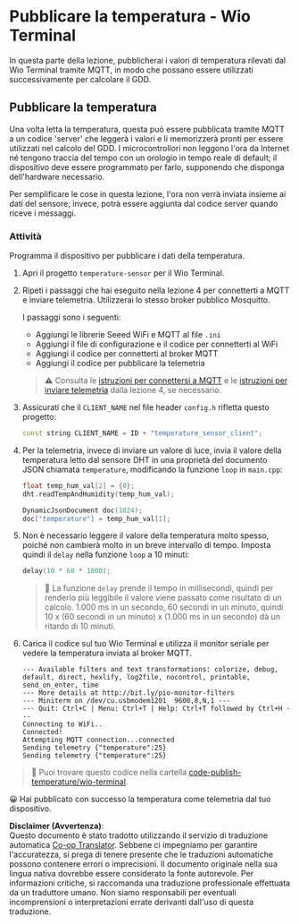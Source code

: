 <!--
CO_OP_TRANSLATOR_METADATA:
{
  "original_hash": "df28cd649cd892bcce034e064913b2f3",
  "translation_date": "2025-08-25T16:47:22+00:00",
  "source_file": "2-farm/lessons/1-predict-plant-growth/wio-terminal-temp-publish.md",
  "language_code": "it"
}
-->
# Pubblicare la temperatura - Wio Terminal

In questa parte della lezione, pubblicherai i valori di temperatura rilevati dal Wio Terminal tramite MQTT, in modo che possano essere utilizzati successivamente per calcolare il GDD.

## Pubblicare la temperatura

Una volta letta la temperatura, questa può essere pubblicata tramite MQTT a un codice 'server' che leggerà i valori e li memorizzerà pronti per essere utilizzati nel calcolo del GDD. I microcontrollori non leggono l'ora da Internet né tengono traccia del tempo con un orologio in tempo reale di default; il dispositivo deve essere programmato per farlo, supponendo che disponga dell'hardware necessario.

Per semplificare le cose in questa lezione, l'ora non verrà inviata insieme ai dati del sensore; invece, potrà essere aggiunta dal codice server quando riceve i messaggi.

### Attività

Programma il dispositivo per pubblicare i dati della temperatura.

1. Apri il progetto `temperature-sensor` per il Wio Terminal.

1. Ripeti i passaggi che hai eseguito nella lezione 4 per connetterti a MQTT e inviare telemetria. Utilizzerai lo stesso broker pubblico Mosquitto.

    I passaggi sono i seguenti:

    - Aggiungi le librerie Seeed WiFi e MQTT al file `.ini`
    - Aggiungi il file di configurazione e il codice per connetterti al WiFi
    - Aggiungi il codice per connetterti al broker MQTT
    - Aggiungi il codice per pubblicare la telemetria

    > ⚠️ Consulta le [istruzioni per connettersi a MQTT](../../../1-getting-started/lessons/4-connect-internet/wio-terminal-mqtt.md) e le [istruzioni per inviare telemetria](../../../1-getting-started/lessons/4-connect-internet/wio-terminal-telemetry.md) dalla lezione 4, se necessario.

1. Assicurati che il `CLIENT_NAME` nel file header `config.h` rifletta questo progetto:

    ```cpp
    const string CLIENT_NAME = ID + "temperature_sensor_client";
    ```

1. Per la telemetria, invece di inviare un valore di luce, invia il valore della temperatura letto dal sensore DHT in una proprietà del documento JSON chiamata `temperature`, modificando la funzione `loop` in `main.cpp`:

    ```cpp
    float temp_hum_val[2] = {0};
    dht.readTempAndHumidity(temp_hum_val);

    DynamicJsonDocument doc(1024);
    doc["temperature"] = temp_hum_val[1];
    ```

1. Non è necessario leggere il valore della temperatura molto spesso, poiché non cambierà molto in un breve intervallo di tempo. Imposta quindi il `delay` nella funzione `loop` a 10 minuti:

    ```cpp
    delay(10 * 60 * 1000);
    ```

    > 💁 La funzione `delay` prende il tempo in millisecondi, quindi per renderlo più leggibile il valore viene passato come risultato di un calcolo. 1.000 ms in un secondo, 60 secondi in un minuto, quindi 10 x (60 secondi in un minuto) x (1.000 ms in un secondo) dà un ritardo di 10 minuti.

1. Carica il codice sul tuo Wio Terminal e utilizza il monitor seriale per vedere la temperatura inviata al broker MQTT.

    ```output
    --- Available filters and text transformations: colorize, debug, default, direct, hexlify, log2file, nocontrol, printable, send_on_enter, time
    --- More details at http://bit.ly/pio-monitor-filters
    --- Miniterm on /dev/cu.usbmodem1201  9600,8,N,1 ---
    --- Quit: Ctrl+C | Menu: Ctrl+T | Help: Ctrl+T followed by Ctrl+H ---
    Connecting to WiFi..
    Connected!
    Attempting MQTT connection...connected
    Sending telemetry {"temperature":25}
    Sending telemetry {"temperature":25}
    ```

> 💁 Puoi trovare questo codice nella cartella [code-publish-temperature/wio-terminal](../../../../../2-farm/lessons/1-predict-plant-growth/code-publish-temperature/wio-terminal).

😀 Hai pubblicato con successo la temperatura come telemetria dal tuo dispositivo.

**Disclaimer (Avvertenza)**:  
Questo documento è stato tradotto utilizzando il servizio di traduzione automatica [Co-op Translator](https://github.com/Azure/co-op-translator). Sebbene ci impegniamo per garantire l'accuratezza, si prega di tenere presente che le traduzioni automatiche possono contenere errori o imprecisioni. Il documento originale nella sua lingua nativa dovrebbe essere considerato la fonte autorevole. Per informazioni critiche, si raccomanda una traduzione professionale effettuata da un traduttore umano. Non siamo responsabili per eventuali incomprensioni o interpretazioni errate derivanti dall'uso di questa traduzione.